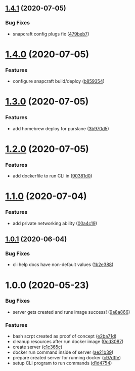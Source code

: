 ## [1.4.1](https://github.com/levibostian/Purslane/compare/1.4.0...1.4.1) (2020-07-05)


### Bug Fixes

* snapcraft config plugs fix ([479beb7](https://github.com/levibostian/Purslane/commit/479beb7beac29456fdc18f6b8d9351d8eb2ba230))

# [1.4.0](https://github.com/levibostian/Purslane/compare/1.3.0...1.4.0) (2020-07-05)


### Features

* configure snapcraft build/deploy ([b859354](https://github.com/levibostian/Purslane/commit/b8593549e172bd7264e4c626b025ffa1f9da5ef7))

# [1.3.0](https://github.com/levibostian/Purslane/compare/1.2.0...1.3.0) (2020-07-05)


### Features

* add homebrew deploy for purslane ([3b970d5](https://github.com/levibostian/Purslane/commit/3b970d52bbdd69490877983eb91e6836eaa86528))

# [1.2.0](https://github.com/levibostian/Purslane/compare/1.1.0...1.2.0) (2020-07-05)


### Features

* add dockerfile to run CLI in ([90381d0](https://github.com/levibostian/Purslane/commit/90381d0831b96778095f33a5e1c84be7ad09c6c6))

# [1.1.0](https://github.com/levibostian/Purslane/compare/1.0.1...1.1.0) (2020-07-04)


### Features

* add private networking ability ([00a4c19](https://github.com/levibostian/Purslane/commit/00a4c19149bb992a9f71c3ff699c15e3ba702f79))

## [1.0.1](https://github.com/levibostian/Purslane/compare/1.0.0...1.0.1) (2020-06-04)


### Bug Fixes

* cli help docs have non-default values ([1b2e388](https://github.com/levibostian/Purslane/commit/1b2e388a0688621a70379220b91e834115bc5b1c))

# 1.0.0 (2020-05-23)


### Bug Fixes

* server gets created and runs image success! ([9a8a866](https://github.com/levibostian/Purslane/commit/9a8a866ae53de125002abca9bb2caaaca0a836c6))


### Features

* bash scrpt created as proof of concept ([e2ba71d](https://github.com/levibostian/Purslane/commit/e2ba71d68942b2a9f70349b1d429d6e2b23492d3))
* cleanup resources after run docker image ([0cd3087](https://github.com/levibostian/Purslane/commit/0cd3087826b65ce9705bb683713d1349e9d6656a))
* create server ([c1c365c](https://github.com/levibostian/Purslane/commit/c1c365cd370bd2b62416eea5a26718d73e813eec))
* docker run command inside of server ([ae21b39](https://github.com/levibostian/Purslane/commit/ae21b396eb0e473e634e905ac4ffb32daa97b05d))
* prepare created server for running docker ([c97dffe](https://github.com/levibostian/Purslane/commit/c97dffe5d69620689bba009b85ca08f626dafeb7))
* setup CLI program to run commands ([d1d4754](https://github.com/levibostian/Purslane/commit/d1d4754fa4bf91d825197390d5007038eed6e091))

